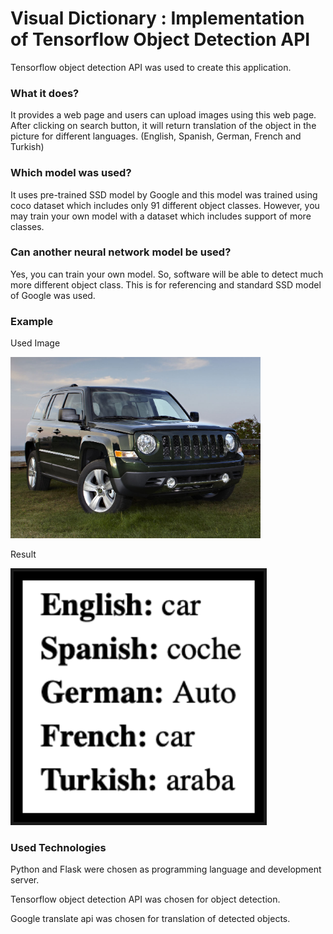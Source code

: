 # Visual Dictionary : Implementation of Tensorflow Object Detection API
Tensorflow object detection API was used to create this application.

<h3>What it does?</h3>
It provides a web page and users can upload images using this web page. After clicking on search button, it will return translation of the object in the picture for different languages. (English, Spanish, German, French and Turkish)

<h3>Which model was used?</h3>
It uses pre-trained SSD model by Google and this model was trained using coco dataset which includes only 91 different object classes. However, you may train your own model with a dataset which includes support of more classes.

<h3>Can another neural network model be used?</h3>
Yes, you can train your own model. So, software will be able to detect much more different object class. This is for referencing and standard SSD model of Google was used.

<h3>Example</h3>
<p>Used Image</p>
<img src="https://github.com/nburak/Visual-Dictionary-Implementation-of-Tensorflow-Object-Detection-API/blob/master/00003.jpg?raw=true" width="400px" height="auto">
<p>Result</p>
<img src="https://github.com/nburak/Visual-Dictionary-Implementation-of-Tensorflow-Object-Detection-API/blob/master/result.png?raw=true" width="400px" height="auto"  border="5">

<h3>Used Technologies</h3>
<p>Python and Flask were chosen as programming language and development server.</p>
<p>Tensorflow object detection API was chosen for object detection.</p>
<p>Google translate api was chosen for translation of detected objects.</p>
